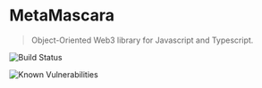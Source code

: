 MetaMascara
===========

> Object-Oriented Web3 library for Javascript and Typescript.

![Build Status](https://github.com/lcnvdl/metamascara/actions/workflows/ci.yml/badge.svg)

![Known Vulnerabilities](https://snyk.io/test/github/lcnvdl/metamascara/badge.svg)
